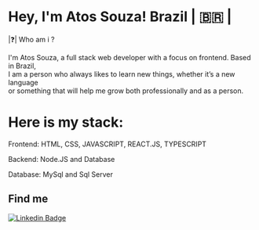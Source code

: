 # Hey, I'm Atos Souza!  Brazil  | 🇧🇷 |

|❓| Who am i ? 

I'm Atos Souza, a full stack web developer with a focus on frontend. Based in Brazil, <br/> I am a person who always likes to learn new things, whether it’s a new language <br/> or something that will help me grow both professionally and as a person.

# Here is my stack: 

Frontend: HTML, CSS, JAVASCRIPT, REACT.JS, TYPESCRIPT

Backend: Node.JS and Database

Database: MySql and Sql Server


## Find me

[![Linkedin Badge](https://img.shields.io/badge/-Atos%20Souza-6633cc?style=flat-square&logo=Linkedin&logoColor=white&link=https://www.linkedin.com/in/atossouza/)](https://www.linkedin.com/in/atossouza/) 
